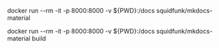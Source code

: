 
docker run --rm -it -p 8000:8000 -v ${PWD}:/docs squidfunk/mkdocs-material

docker run --rm -it -p 8000:8000 -v ${PWD}:/docs squidfunk/mkdocs-material build